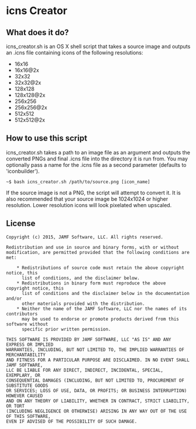 # icns Creator #

## What does it do? ##

icns_creator.sh is an OS X shell script that takes a source image and outputs an .icns file containing icons of the following resolutions:

- 16x16
- 16x16@2x
- 32x32
- 32x32@2x
- 128x128
- 128x128@2x
- 256x256
- 256x256@2x
- 512x512
- 512x512@2x

## How to use this script ##

icns_creator.sh takes a path to an image file as an argument and outputs the converted PNGs and final .icns file into the directory it is run from. You may optionally pass a name for the .icns file as a second parameter (defaults to 'iconbuilder').

```
~$ bash icns_creator.sh /path/to/source.png [icon_name]
```

If the source image is not a PNG, the script will attempt to convert it. It is also recommended that your source image be 1024x1024 or higher resolution. Lower resolution icons will look pixelated when upscaled.

## License ##

```
Copyright (c) 2015, JAMF Software, LLC. All rights reserved.

Redistribution and use in source and binary forms, with or without modification, are permitted provided that the following conditions are met:

    * Redistributions of source code must retain the above copyright notice, this
      list of conditions, and the disclaimer below.
    * Redistributions in binary form must reproduce the above copyright notice, this
      list of conditions and the disclaimer below in the documentation and/or
      other materials provided with the distribution.
    * Neither the name of the JAMF Software, LLC nor the names of its contributors
      may be used to endorse or promote products derived from this software without
      specific prior written permission.

THIS SOFTWARE IS PROVIDED BY JAMF SOFTWARE, LLC "AS IS" AND ANY EXPRESS OR IMPLIED
WARRANTIES, INCLUDING, BUT NOT LIMITED TO, THE IMPLIED WARRANTIES OF MERCHANTABILITY
AND FITNESS FOR A PARTICULAR PURPOSE ARE DISCLAIMED. IN NO EVENT SHALL JAMF SOFTWARE,
LLC BE LIABLE FOR ANY DIRECT, INDIRECT, INCIDENTAL, SPECIAL, EXEMPLARY, OR
CONSEQUENTIAL DAMAGES (INCLUDING, BUT NOT LIMITED TO, PROCUREMENT OF SUBSTITUTE GOODS
OR SERVICES; LOSS OF USE, DATA, OR PROFITS; OR BUSINESS INTERRUPTION) HOWEVER CAUSED
AND ON ANY THEORY OF LIABILITY, WHETHER IN CONTRACT, STRICT LIABILITY, OR TORT
(INCLUDING NEGLIGENCE OR OTHERWISE) ARISING IN ANY WAY OUT OF THE USE OF THIS SOFTWARE,
EVEN IF ADVISED OF THE POSSIBILITY OF SUCH DAMAGE.
```
